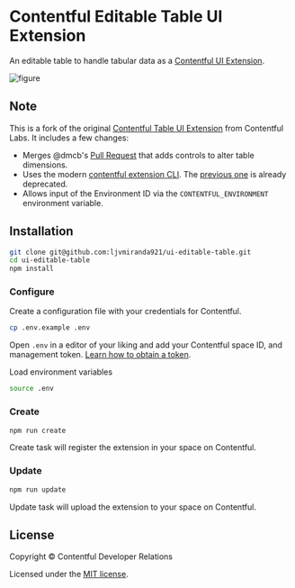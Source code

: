 # Contentful Editable Table UI Extension

An editable table to handle tabular data as a [Contentful UI Extension](https://www.contentful.com/developers/docs/concepts/uiextensions/).

![figure](https://raw.githubusercontent.com/contentful-developer-relations/ui-editable-table/master/demo.gif "Editable table as Contentful UI Extension demo")

## Note

This is a fork of the original [Contentful Table UI
Extension](https://github.com/contentful-labs/ui-editable-table) from
Contentful Labs. It includes a few changes:
* Merges @dmcb's [Pull Request](https://github.com/contentful-labs/ui-editable-table/pull/2) that adds controls to alter table dimensions.
* Uses the modern [contentful extension CLI](https://github.com/contentful/contentful-cli/tree/master/docs/extension). The [previous one](https://github.com/contentful/contentful-extension-cli) is already deprecated.
* Allows input of the Environment ID via the `CONTENTFUL_ENVIRONMENT`
    environment variable.

## Installation

```sh
git clone git@github.com:ljvmiranda921/ui-editable-table.git
cd ui-editable-table
npm install
```

### Configure

Create a configuration file with your credentials for Contentful.

```sh
cp .env.example .env
```

Open `.env` in a editor of your liking and add your Contentful space ID, and management token. [Learn how to obtain a token](https://www.contentful.com/developers/docs/references/authentication/#getting-an-oauth-token).

Load environment variables

```sh
source .env
```

### Create

```sh
npm run create
```

Create task will register the extension in your space on Contentful.

### Update

```sh
npm run update
```

Update task will upload the extension to your space on Contentful.

## License

Copyright &copy; Contentful Developer Relations

Licensed under the [MIT license](https://github.com/contentful-labs/ui-editable-table/blob/master/LICENSE).

